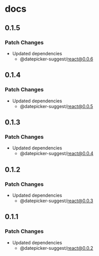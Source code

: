 # docs

## 0.1.5

### Patch Changes

- Updated dependencies
  - @datepicker-suggest/react@0.0.6

## 0.1.4

### Patch Changes

- Updated dependencies
  - @datepicker-suggest/react@0.0.5

## 0.1.3

### Patch Changes

- Updated dependencies
  - @datepicker-suggest/react@0.0.4

## 0.1.2

### Patch Changes

- Updated dependencies
  - @datepicker-suggest/react@0.0.3

## 0.1.1

### Patch Changes

- Updated dependencies
  - @datepicker-suggest/react@0.0.2
